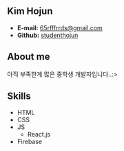 ## Kim Hojun

- **E-mail:** 65rfffrrds@gmail.com<br>
- **Github:** [studenthojun](https://github.com/studenthojun)

## About me

아직 부족한게 많은 중학생 개발자입니다..:>

## Skills

- HTML
- CSS
- JS
  - React.js
- Firebase

